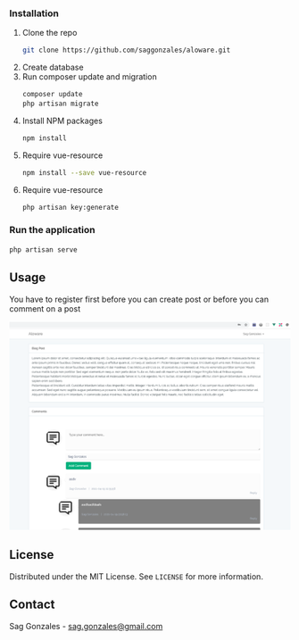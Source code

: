 ### Installation
1. Clone the repo
   ```sh
   git clone https://github.com/saggonzales/aloware.git 
   ```
2. Create database
3. Run composer update and migration
   ```sh
   composer update
   php artisan migrate
   ```
4. Install NPM packages
   ```sh
   npm install
   ```
5. Require vue-resource
   ```sh
   npm install --save vue-resource
   ```  
5. Require vue-resource
   ```sh
   php artisan key:generate
   ``` 

### Run the application
   ```sh
   php artisan serve
   ``` 




<!-- USAGE EXAMPLES -->
## Usage

You have to register first before you can create post or before you can comment on a post

![alt text](https://raw.githubusercontent.com/saggonzales/aloware/master/public/images/comment-logged-in.png)


<!-- LICENSE -->
## License

Distributed under the MIT License. See `LICENSE` for more information.

<!-- CONTACT -->
## Contact

Sag Gonzales - sag.gonzales@gmail.com
